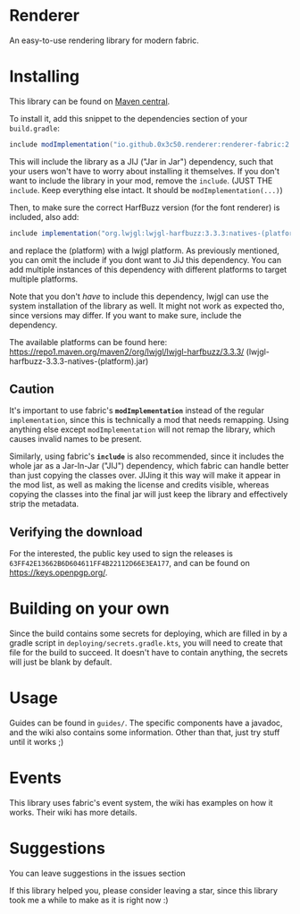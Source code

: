 # Renderer
An easy-to-use rendering library for modern fabric.

# Installing
This library can be found on [Maven central](https://central.sonatype.com/artifact/io.github.0x3c50.renderer/renderer-fabric).

To install it, add this snippet to the dependencies section of your `build.gradle`:
<!-- CHANGE VERSION HERE!!!! -->
```groovy
include modImplementation("io.github.0x3c50.renderer:renderer-fabric:2.1.1")
```
This will include the library as a JIJ ("Jar in Jar") dependency, such that your users won't have to worry about installing it themselves.
If you don't want to include the library in your mod, remove the `include`. (JUST THE `include`. Keep everything else intact. It should be `modImplementation(...)`)

Then, to make sure the correct HarfBuzz version (for the font renderer) is included, also add:
```groovy
include implementation("org.lwjgl:lwjgl-harfbuzz:3.3.3:natives-(platform)")
```
and replace the (platform) with a lwjgl platform. As previously mentioned, you can omit the include if you dont want to JiJ this dependency.
You can add multiple instances of this dependency with different platforms to target multiple platforms.

Note that you don't *have* to include this dependency, lwjgl can use the system installation of the library as well. It might not work as expected tho, since versions may differ. If you want to make sure, include the dependency.

The available platforms can be found here: https://repo1.maven.org/maven2/org/lwjgl/lwjgl-harfbuzz/3.3.3/ (lwjgl-harfbuzz-3.3.3-natives-(platform).jar)

## Caution
It's important to use fabric's **`modImplementation`** instead of the regular `implementation`, since this is technically a mod that needs remapping. Using anything else except `modImplementation` will not remap the library, which causes invalid names to be present.

Similarly, using fabric's **`include`** is also recommended, since it includes the whole jar as a Jar-In-Jar ("JIJ") dependency, which fabric can handle better than just copying the classes over. JIJing it this way will make it appear in the mod list, as well as making the license and credits visible, whereas copying the classes into the final jar will just keep the library and effectively strip the metadata.

## Verifying the download
For the interested, the public key used to sign the releases is `63FF42E13662B6D604611FF4B22112D66E3EA177`, and can be found on https://keys.openpgp.org/.

# Building on your own
Since the build contains some secrets for deploying, which are filled in by a gradle script in `deploying/secrets.gradle.kts`, you will need to create that file for the build to succeed.
It doesn't have to contain anything, the secrets will just be blank by default.

# Usage
Guides can be found in `guides/`.
The specific components have a javadoc, and the wiki also contains some information. Other than that, just try stuff until it works ;)

# Events
This library uses fabric's event system, the wiki has examples on how it works. Their wiki has more details.

# Suggestions
You can leave suggestions in the issues section

If this library helped you, please consider leaving a star, since this library took me a while to make as it is right now :)
